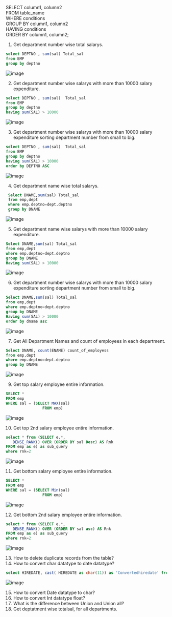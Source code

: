 SELECT column1, column2   
FROM table_name  
WHERE conditions   
GROUP BY column1, column2   
HAVING conditions  
ORDER BY column1, column2;

1. Get department number wise total salarys.

  ``` SQL 
  select DEPTNO , sum(sal) Total_sal 
from EMP
group by deptno
```
![image](https://user-images.githubusercontent.com/96119184/178267717-8056e3eb-ca27-48bf-bdcd-f18c6d2d1623.png)



2. Get department number wise salarys with more than 10000 salary expenditure.

  ``` SQL
 select DEPTNO , sum(sal)  Total_sal 
from EMP
group by deptno 
having sum(SAL) > 10000
```

   
![image](https://user-images.githubusercontent.com/96119184/178311407-ac09fed7-5b75-41d7-a80d-d7a3b3b13009.png)


3. Get department number wise salarys with more than 10000 salary expenditure sorting department number from small to big.


``` SQL
select DEPTNO , sum(sal)  Total_sal 
from EMP
group by deptno 
having sum(SAL) > 10000
order by DEPTNO ASC
```
![image](https://user-images.githubusercontent.com/96119184/178312555-98551330-c09b-4cc0-8ade-bd7caa599b18.png)

4. Get department name wise total salarys.

``` SQL
 Select DNAME,sum(sal) Total_sal
 from emp,dept
 where emp.deptno=dept.deptno
 group by DNAME
```

 

![image](https://user-images.githubusercontent.com/96119184/178414291-0be452de-47f7-413b-81d7-5b1f786cd2d0.png)

   
5.  Get department name wise salarys with more than 10000 salary expenditure.

``` SQL
Select DNAME,sum(sal) Total_sal
from emp,dept
where emp.deptno=dept.deptno
group by DNAME
Having sum(SAL) > 10000
```

![image](https://user-images.githubusercontent.com/96119184/178414763-4d4024b7-1a2d-49f7-b07a-f4400adc779d.png)


6.  Get department number wise salarys with more than 10000 salary expenditure sorting department number from small to big.
```SQL
Select DNAME,sum(sal) Total_sal
from emp,dept
where emp.deptno=dept.deptno
group by DNAME
Having sum(SAL) > 10000
order by dname asc
```

![image](https://user-images.githubusercontent.com/96119184/178415075-7629cf0e-8e79-4da2-a858-85083c98d6b2.png)


7. Get All Department Names and count of employees in each department.

``` SQL
Select DNAME, count(ENAME) count_of_employess
from emp,dept
where emp.deptno=dept.deptno
group by DNAME
```

![image](https://user-images.githubusercontent.com/96119184/178429103-ebd52c17-13e0-4711-951c-55ef04cefe4e.png)


9. Get top salary employee entire information.


``` SQL
SELECT *
FROM emp
WHERE sal = (SELECT MAX(sal)
                FROM emp)
```

![image](https://user-images.githubusercontent.com/96119184/178471472-b6242384-4963-4538-83a0-3a96db8635cf.png)


10. Get top 2nd salary employee entire information.

``` SQL
select * from (SELECT e.*,
   DENSE_RANK() OVER (ORDER BY sal Desc) AS Rnk
FROM emp as e) as sub_query
where rnk=2
```


![image](https://user-images.githubusercontent.com/96119184/178485441-ed63a9b4-6a1e-4bf4-982d-607fd4b07b81.png)

11. Get bottom salary employee entire information.
``` SQL
SELECT *
FROM emp
WHERE sal = (SELECT Min(sal)
                FROM emp)
```

![image](https://user-images.githubusercontent.com/96119184/178472104-02384a6f-9324-43c3-b0c8-d8032216411f.png)



12. Get bottom 2nd salary employee entire information.

``` SQL
select * from (SELECT e.*,
   DENSE_RANK() OVER (ORDER BY sal asc) AS Rnk
FROM emp as e) as sub_query
where rnk=2
```

![image](https://user-images.githubusercontent.com/96119184/178486037-0450f9a1-bf15-46fc-87c7-b88235b5a28d.png)

13. How to delete duplicate records from the table?
14. How to convert char datatype to date datatype?

``` SQL
select HIREDATE, cast( HIREDATE as char(11)) as 'Convertedhiredate' from EMP
```
![image](https://user-images.githubusercontent.com/96119184/181229731-2d655d65-7208-49ec-beb0-6b3324dcc3dd.png)



15. How to convert Date datatype to char?
16. How to convert Int datatype float?
17. What is the difference between Union and Union all?
18. Get deptatment wise totalsal, for all departments.



